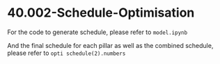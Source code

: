 # 40.002-Schedule-Optimisation
For the code to generate schedule, please refer to ``model.ipynb ``

And the final schedule for each pillar as well as the combined schedule, please refer to `opti schedule(2).numbers`
